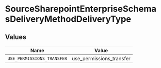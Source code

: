 # SourceSharepointEnterpriseSchemasDeliveryMethodDeliveryType


## Values

| Name                       | Value                      |
| -------------------------- | -------------------------- |
| `USE_PERMISSIONS_TRANSFER` | use_permissions_transfer   |